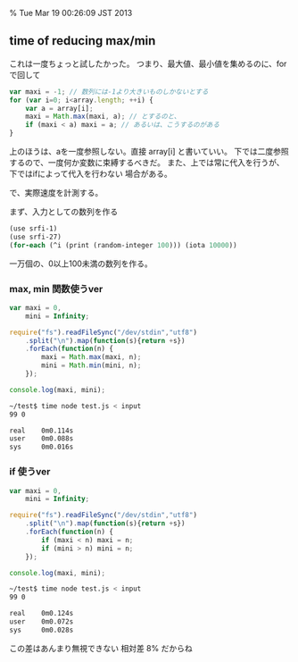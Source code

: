 % Tue Mar 19 00:26:09 JST 2013

## time of reducing max/min

これは一度ちょっと試したかった。
つまり、最大値、最小値を集めるのに、forで回して

```javascript
var maxi = -1; // 数列には-1より大きいものしかないとする
for (var i=0; i<array.length; ++i) {
    var a = array[i];
    maxi = Math.max(maxi, a); // とするのと、
    if (maxi < a) maxi = a; // あるいは、こうするのがある
}
```

上のほうは、aを一度参照しない。直接 array[i] と書いていい。
下では二度参照するので、一度何か変数に束縛するべきだ。
また、上では常に代入を行うが、下ではifによって代入を行わない
場合がある。

で、実際速度を計測する。

まず、入力としての数列を作る

```scheme
(use srfi-1)
(use srfi-27)
(for-each (^i (print (random-integer 100))) (iota 10000))
```

一万個の、0以上100未満の数列を作る。

### max, min 関数使うver

```javascript
var maxi = 0,
    mini = Infinity;

require("fs").readFileSync("/dev/stdin","utf8")
    .split("\n").map(function(s){return +s})
    .forEach(function(n) {
        maxi = Math.max(maxi, n);
        mini = Math.min(mini, n);
    });

console.log(maxi, mini);
```

```bash
~/test$ time node test.js < input
99 0

real    0m0.114s
user    0m0.088s
sys     0m0.016s
```

### if 使うver

```javascript
var maxi = 0,
    mini = Infinity;

require("fs").readFileSync("/dev/stdin","utf8")
    .split("\n").map(function(s){return +s})
    .forEach(function(n) {
        if (maxi < n) maxi = n;
        if (mini > n) mini = n;
    });

console.log(maxi, mini);
```

```bash
~/test$ time node test.js < input
99 0

real    0m0.124s
user    0m0.072s
sys     0m0.028s
```

この差はあんまり無視できない
相対差 8% だからね
